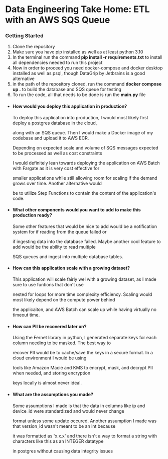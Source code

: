 # Data Engineering Take Home: ETL with an AWS SQS Queue


### Getting Started

1. Clone the repository
2. Make sure you have pip installed as well as at least python 3.10
3. In the terminal run the command **pip install -r requirements.txt** to install all dependencies needed to run this project
4. Now in order to proceed you need docker-compose and docker desktop installed as well as psql, though DataGrip by Jetbrains is a good alternative
5. in the path of the repository cloned, run the command **docker compose up .** to build the database and SQS queue for testing
6. To run the code, all that needs to be done is run the **main.py** file











- #### How would you deploy this application in production?
  
    To deploy this application into  production, I would most likely first deploy a postgres database in the cloud,

    along with an SQS queue. Then I would make a Docker image of my codebase and upload it to AWS ECR.
    
    Depending on expected scale and volume of SQS messages expected to be processed as well as cost constraints

    I would definitely lean towards deploying the application on AWS Batch with Fargate as it is very cost effective for
    
    smaller applications while still allowing room for scaling if the demand grows over time. Another alternative would
    
    be to utilize Step Functions to contain the content of the application's code.
- #### What other components would you want to add to make this production ready?
    
    Some other features that would be nice to add would be a notification system for if reading from the queue failed or
    
    if ingesting data into the database failed. Maybe another cool feature to add would be the ability to read multiple
    
    SQS queues and ingest into multiple database tables.
- #### How can this application scale with a growing dataset?

    This application will scale fairly wel with a growing dataset, as I made sure to use funtions that don't use
    
    nested for loops for more time complexity efficiency. Scaling would most likely depend on the compute power behind

    the applicaiton, and AWS Batch can scale up while having virtually no timeout time.
- #### How can PII be recovered later on?

    Using the Fernet library in python, I generated separate keys for each column needing to be masked. The best way to
    
    recover PII would be to cache/save the keys in a secure format. In a cloud environment I would be using

    tools like Amazon Macie and KMS to encrypt, mask, and decrypt PII when needed, and storing encryption

    keys locally is almost never ideal.

- #### What are the assumptions you made?
    Some assumptions I made is that the data in columns like ip and device_id were standardized and would never change

    format unless some update occured. Another assumption I made was that version_id wasn't meant to be an int because
    
    it was formatted as 'x.x.x' and there isn't a way to format a string with characters like this as an INTEGER datatype
 
    in postgres without causing data integrity issues

